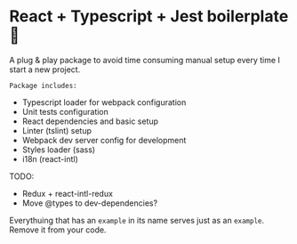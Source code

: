# React + Typescript + Jest boilerplate 🍱

A plug & play package to avoid time consuming manual setup every time I start a new project.


`Package includes:`
- Typescript loader for webpack configuration
- Unit tests configuration
- React dependencies and basic setup
- Linter (tslint) setup
- Webpack dev server config for development
- Styles loader (sass)
- i18n (react-intl)

TODO:
- Redux + react-intl-redux
- Move @types to dev-dependencies?


Everythuing that has an `example` in its name serves just as an `example`. Remove it from your code.
